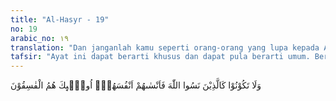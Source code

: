 ```yaml
---
title: "Al-Hasyr - 19"
no: 19
arabic_no: ١٩
translation: "Dan janganlah kamu seperti orang-orang yang lupa kepada Allah, sehingga Allah menjadikan mereka lupa akan diri sendiri. Mereka itulah orang-orang fasik. "
tafsir: "Ayat ini dapat berarti khusus dan dapat pula berarti umum. Berarti khusus ialah ayat ini berhubungan dengan orang munafik dan orang-orang Yahudi Bani Nadhir serta sikap dan tindakan mereka terhadap kaum Muslimin pada waktu turunnya ayat ini. Berarti umum ialah semua orang yang suka menyesatkan orang lain dari jalan yang benar dan orang-orang yang mau disesatkan karena teperdaya oleh rayuan dan janji-janji yang muluk-muluk dari orang yang menyesatkan.\n\nMaksudnya, janganlah sekali-kali orang yang beriman seperti orang yang lupa kepada Allah, lalu Allah melupakannya. Orang yang lupa kepada Allah, seperti orang munafik dan orang Yahudi Bani Nadhir di masa Rasulullah saw, tidak bertakwa kepada-Nya. Mereka hanya memikirkan kehidupan dunia saja, tidak memikirkan kehidupan di akhirat. Mereka disibukkan oleh harta dan anak cucu mereka serta segala yang berhubungan dengan kesenangan duniawi. Firman Allah:\n\nWahai orang-orang yang beriman! Janganlah harta bendamu dan anak-anakmu melalaikan kamu dari mengingat Allah. Dan barang siapa berbuat demikian, maka mereka itulah orang-orang yang rugi. (al-Munafiqun/63: 9)\n\nKemudian diterangkan bahwa jika seseorang lupa kepada Allah, maka Allah pun melupakannya. Maksud pernyataan Allah melupakan mereka ialah Allah tidak menyukai mereka, sehingga mereka bergelimang dalam kesesatan, makin lama mereka makin sesat, sehingga makin jauh dari jalan yang lurus, jalan yang diridai Allah. Oleh karena itu, di akhirat mereka juga dilupakan Allah, dan Allah tidak menolong dan meringankan beban penderitaan mereka. Akhirnya mereka dimasukkan ke dalam neraka, sebagai balasan perbuatan dan tindakan mereka.\n\nDitegaskan bahwa orang-orang seperti kaum munafik dan Yahudi Bani Nadhir adalah orang-orang yang fasik. Mereka mengetahui mana yang baik (hak) dan mana yang batil, mana yang baik dan mana yang jahat. Namun demikian, mereka tidak melaksanakan yang benar dan baik itu, tetapi malah melaksanakan yang batil dan yang jahat."
---
```


وَلَا تَكُوْنُوْا كَالَّذِيْنَ نَسُوا اللّٰهَ فَاَنْسٰىهُمْ اَنْفُسَهُمْۗ  اُولٰۤىِٕكَ هُمُ الْفٰسِقُوْنَ 
